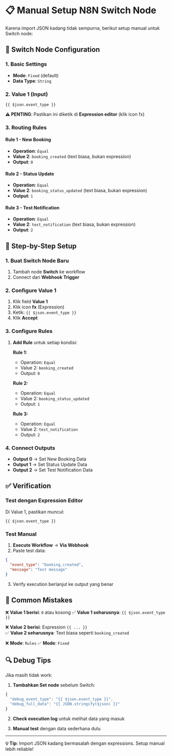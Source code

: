 # 📋 Manual Setup N8N Switch Node

Karena import JSON kadang tidak sempurna, berikut setup manual untuk Switch node:

## 🔧 Switch Node Configuration

### 1. Basic Settings
- **Mode**: `Fixed` (default)
- **Data Type**: `String`

### 2. Value 1 (Input)
```
{{ $json.event_type }}
```
**⚠️ PENTING**: Pastikan ini diketik di **Expression editor** (klik icon fx)

### 3. Routing Rules

#### Rule 1 - New Booking
- **Operation**: `Equal`
- **Value 2**: `booking_created` (text biasa, bukan expression)
- **Output**: `0`

#### Rule 2 - Status Update  
- **Operation**: `Equal`
- **Value 2**: `booking_status_updated` (text biasa, bukan expression)
- **Output**: `1`

#### Rule 3 - Test Notification
- **Operation**: `Equal`
- **Value 2**: `test_notification` (text biasa, bukan expression)
- **Output**: `2`

## 🎯 Step-by-Step Setup

### 1. Buat Switch Node Baru
1. Tambah node **Switch** ke workflow
2. Connect dari **Webhook Trigger**

### 2. Configure Value 1
1. Klik field **Value 1**
2. Klik icon **fx** (Expression)
3. Ketik: `{{ $json.event_type }}`
4. Klik **Accept**

### 3. Configure Rules
1. **Add Rule** untuk setiap kondisi:
   
   **Rule 1:**
   - Operation: `Equal`
   - Value 2: `booking_created`
   - Output: `0`
   
   **Rule 2:**
   - Operation: `Equal`  
   - Value 2: `booking_status_updated`
   - Output: `1`
   
   **Rule 3:**
   - Operation: `Equal`
   - Value 2: `test_notification`
   - Output: `2`

### 4. Connect Outputs
- **Output 0** → Set New Booking Data
- **Output 1** → Set Status Update Data  
- **Output 2** → Set Test Notification Data

## ✅ Verification

### Test dengan Expression Editor
Di Value 1, pastikan muncul:
```
{{ $json.event_type }}
```

### Test Manual
1. **Execute Workflow** → **Via Webhook**
2. Paste test data:
```json
{
  "event_type": "booking_created",
  "message": "Test message"
}
```
3. Verify execution berlanjut ke output yang benar

## 🚨 Common Mistakes

❌ **Value 1 berisi**: `0` atau kosong
✅ **Value 1 seharusnya**: `{{ $json.event_type }}`

❌ **Value 2 berisi**: Expression `{{ ... }}`  
✅ **Value 2 seharusnya**: Text biasa seperti `booking_created`

❌ **Mode**: `Rules` 
✅ **Mode**: `Fixed`

## 🔍 Debug Tips

Jika masih tidak work:

1. **Tambahkan Set node** sebelum Switch:
```javascript
{
  "debug_event_type": "{{ $json.event_type }}",
  "debug_full_data": "{{ JSON.stringify($json) }}"
}
```

2. **Check execution log** untuk melihat data yang masuk

3. **Manual test** dengan data sederhana dulu

---

**💡 Tip**: Import JSON kadang bermasalah dengan expressions. Setup manual lebih reliable!
